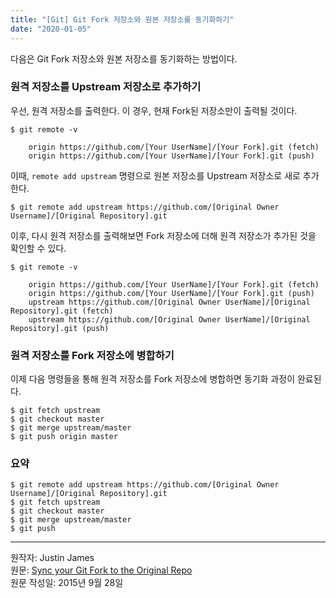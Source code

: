 ```yaml
---
title: "[Git] Git Fork 저장소와 원본 저장소를 동기화하기"
date: "2020-01-05"
---
```


다음은 Git Fork 저장소와 원본 저장소를 동기화하는 방법이다.

### 원격 저장소를 Upstream 저장소로 추가하기

우선, 원격 저장소를 출력한다. 이 경우, 현재 Fork된 저장소만이 출력될 것이다.

```
$ git remote -v

    origin https://github.com/[Your UserName]/[Your Fork].git (fetch)
    origin https://github.com/[Your UserName]/[Your Fork].git (push)
```

이때, `remote add upstream` 명령으로 원본 저장소를 Upstream 저장소로 새로 추가한다.

```
$ git remote add upstream https://github.com/[Original Owner Username]/[Original Repository].git
```

이후, 다시 원격 저장소를 출력해보면 Fork 저장소에 더해 원격 저장소가 추가된 것을 확인할 수 있다.

```
$ git remote -v

    origin https://github.com/[Your UserName]/[Your Fork].git (fetch)
    origin https://github.com/[Your UserName]/[Your Fork].git (push)
    upstream https://github.com/[Original Owner UserName]/[Original Repository].git (fetch)
    upstream https://github.com/[Original Owner UserName]/[Original Repository].git (push)
```

### 원격 저장소를 Fork 저장소에 병합하기

이제 다음 명령들을 통해 원격 저장소를 Fork 저장소에 병합하면 동기화 과정이 완료된다.

```
$ git fetch upstream
$ git checkout master
$ git merge upstream/master
$ git push origin master
```

### 요약

```
$ git remote add upstream https://github.com/[Original Owner Username]/[Original Repository].git
$ git fetch upstream
$ git checkout master
$ git merge upstream/master
$ git push
```

---

원작자: Justin James<br>
원문: [Sync your Git Fork to the Original Repo](https://digitaldrummerj.me/git-syncing-fork-with-original-repo/)<br>
원문 작성일: 2015년 9월 28일
